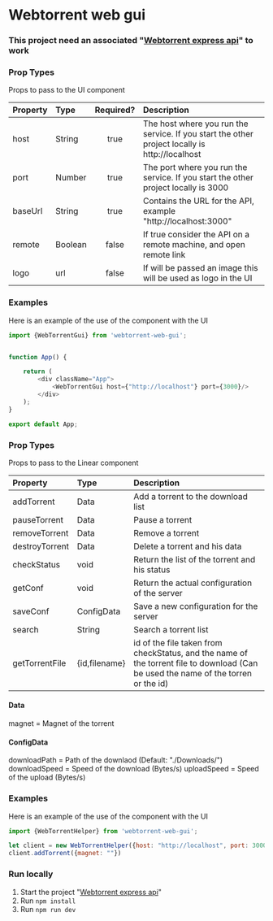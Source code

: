 # Webtorrent web gui

### This project need an associated "[Webtorrent express api](https://gitlab.com/tndsite/webtorrent-express-api)" to work

### Prop Types
Props to pass to the UI component

| Property | Type    | Required? | Description                                                                                    |
|:---------|:--------|:---------:|:-----------------------------------------------------------------------------------------------|
| host     | String  |   true    | The host where you run the service. If you start the other project locally is http://localhost |
| port     | Number  |   true    | The port where you run the service. If you start the other project locally is 3000             |
| baseUrl  | String  |   true    | Contains the URL for the API, example "http://localhost:3000"                                  |
| remote   | Boolean |   false   | If true consider the API on a remote machine, and open remote link                             |
| logo     | url     |   false   | If will be passed an image this will be used as logo in the UI                                 |

### Examples

Here is an example of the use of the component with the UI

```javascript
import {WebTorrentGui} from 'webtorrent-web-gui';


function App() {

    return (
        <div className="App">
            <WebTorrentGui host={"http://localhost"} port={3000}/>
        </div>
    );
}

export default App;
```

### Prop Types

Props to pass to the Linear component

| Property       | Type          | Description                                                                                                                        |
|:---------------|:--------------|:-----------------------------------------------------------------------------------------------------------------------------------|
| addTorrent     | Data          | Add a torrent to the download list                                                                                                 |
| pauseTorrent   | Data          | Pause a torrent                                                                                                                    |
| removeTorrent  | Data          | Remove a torrent                                                                                                                   |
| destroyTorrent | Data          | Delete a torrent and his data                                                                                                      |
| checkStatus    | void          | Return the list of the torrent and his status                                                                                      |
| getConf        | void          | Return the actual configuration of the server                                                                                      |
| saveConf       | ConfigData    | Save a new configuration for the server                                                                                            |
| search         | String        | Search a torrent list                                                                                                              |
| getTorrentFile | {id,filename} | id of the file taken from checkStatus, and the name of the torrent file to download (Can be used the name of the torren or the id) |

#### Data

magnet = Magnet of the torrent

#### ConfigData

downloadPath = Path of the downlaod (Default: "./Downloads/")
downloadSpeed = Speed of the download (Bytes/s)
uploadSpeed = Speed of the upload (Bytes/s)

### Examples

Here is an example of the use of the component with the UI

```javascript
import {WebTorrentHelper} from 'webtorrent-web-gui';

let client = new WebTorrentHelper({host: "http://localhost", port: 3000})
client.addTorrent({magnet: ""})
```

### Run locally

1. Start the project "[Webtorrent express api](https://gitlab.com/tndsite/webtorrent-express-api)"
2. Run ```npm install```
3. Run ```npm run dev```

